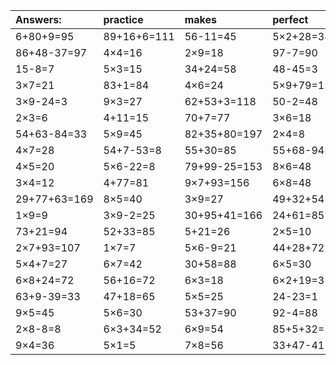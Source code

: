 | Answers: | practice | makes | perfect | ! |
| :--- | :--- | :--- | :--- | :--- |
| 6+80+9=95 | 89+16+6=111 | 56-11=45 | 5×2+28=38 | 9×7-23=40 | 
| 86+48-37=97 | 4×4=16 | 2×9=18 | 97-7=90 | 8×3-11=13 | 
| 15-8=7 | 5×3=15 | 34+24=58 | 48-45=3 | 3×2-4=2 | 
| 3×7=21 | 83+1=84 | 4×6=24 | 5×9+79=124 | 2×6-3=9 | 
| 3×9-24=3 | 9×3=27 | 62+53+3=118 | 50-2=48 | 8×7=56 | 
| 2×3=6 | 4+11=15 | 70+7=77 | 3×6=18 | 9×2=18 | 
| 54+63-84=33 | 5×9=45 | 82+35+80=197 | 2×4=8 | 2×6=12 | 
| 4×7=28 | 54+7-53=8 | 55+30=85 | 55+68-94=29 | 61-42=19 | 
| 4×5=20 | 5×6-22=8 | 79+99-25=153 | 8×6=48 | 7×7=49 | 
| 3×4=12 | 4+77=81 | 9×7+93=156 | 6×8=48 | 4×3-9=3 | 
| 29+77+63=169 | 8×5=40 | 3×9=27 | 49+32+54=135 | 16÷4=4 | 
| 1×9=9 | 3×9-2=25 | 30+95+41=166 | 24+61=85 | 5×8=40 | 
| 73+21=94 | 52+33=85 | 5+21=26 | 2×5=10 | 38+38=76 | 
| 2×7+93=107 | 1×7=7 | 5×6-9=21 | 44+28+72=144 | 6×8+3=51 | 
| 5×4+7=27 | 6×7=42 | 30+58=88 | 6×5=30 | 49-33=16 | 
| 6×8+24=72 | 56+16=72 | 6×3=18 | 6×2+19=31 | 12÷3=4 | 
| 63+9-39=33 | 47+18=65 | 5×5=25 | 24-23=1 | 3×5=15 | 
| 9×5=45 | 5×6=30 | 53+37=90 | 92-4=88 | 84-51=33 | 
| 2×8-8=8 | 6×3+34=52 | 6×9=54 | 85+5+32=122 | 76+63+24=163 | 
| 9×4=36 | 5×1=5 | 7×8=56 | 33+47-41=39 | 85-35=50 | 
